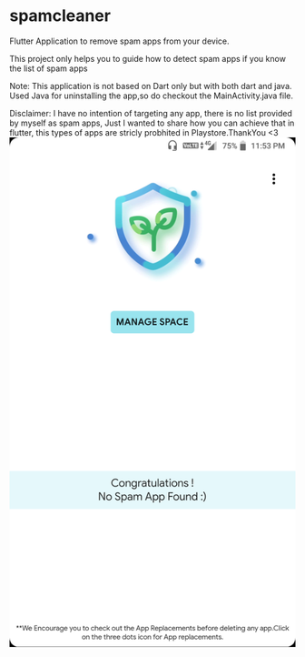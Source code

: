 # spamcleaner

Flutter Application to remove spam apps from your device.

This project only helps you to guide how to detect spam apps if you know the list of spam apps

Note: This application is not based on Dart only but with both dart and java. Used Java for uninstalling the app,so do checkout the MainActivity.java file.

Disclaimer: I have no intention of targeting any app, there is no list provided by myself as spam apps, Just I wanted to share how you can achieve that in flutter,
this types of apps are stricly probhited in Playstore.ThankYou <3
![](Screenshots/ss.png)

